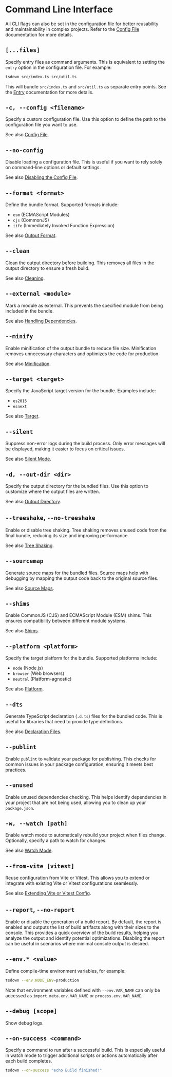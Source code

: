 # Command Line Interface

All CLI flags can also be set in the configuration file for better reusability and maintainability in complex projects. Refer to the [Config File](../guide/config-file.md) documentation for more details.

## `[...files]`

Specify entry files as command arguments. This is equivalent to setting the `entry` option in the configuration file. For example:

```bash
tsdown src/index.ts src/util.ts
```

This will bundle `src/index.ts` and `src/util.ts` as separate entry points. See the [Entry](../guide/entry.md) documentation for more details.

## `-c, --config <filename>`

Specify a custom configuration file. Use this option to define the path to the configuration file you want to use.

See also [Config File](../guide/config-file.md).

## `--no-config`

Disable loading a configuration file. This is useful if you want to rely solely on command-line options or default settings.

See also [Disabling the Config File](../guide/config-file.md#disabling-the-config-file).

## `--format <format>`

Define the bundle format. Supported formats include:

- `esm` (ECMAScript Modules)
- `cjs` (CommonJS)
- `iife` (Immediately Invoked Function Expression)

See also [Output Format](../guide/output-format.md).

## `--clean`

Clean the output directory before building. This removes all files in the output directory to ensure a fresh build.

See also [Cleaning](../guide/cleaning.md).

## `--external <module>`

Mark a module as external. This prevents the specified module from being included in the bundle.

See also [Handling Dependencies](../guide/dependency-handling.md).

## `--minify`

Enable minification of the output bundle to reduce file size. Minification removes unnecessary characters and optimizes the code for production.

See also [Minification](../guide/minification.md).

## `--target <target>`

Specify the JavaScript target version for the bundle. Examples include:

- `es2015`
- `esnext`

See also [Target](../guide/target.md).

## `--silent`

Suppress non-error logs during the build process. Only error messages will be displayed, making it easier to focus on critical issues.

See also [Silent Mode](../guide/silent-mode.md).

## `-d, --out-dir <dir>`

Specify the output directory for the bundled files. Use this option to customize where the output files are written.

See also [Output Directory](../guide/output-directory.md).

## `--treeshake`, `--no-treeshake`

Enable or disable tree shaking. Tree shaking removes unused code from the final bundle, reducing its size and improving performance.

See also [Tree Shaking](../guide/tree-shaking.md).

## `--sourcemap`

Generate source maps for the bundled files. Source maps help with debugging by mapping the output code back to the original source files.

See also [Source Maps](../guide/sourcemap.md).

## `--shims`

Enable CommonJS (CJS) and ECMAScript Module (ESM) shims. This ensures compatibility between different module systems.

See also [Shims](../guide/shims.md).

## `--platform <platform>`

Specify the target platform for the bundle. Supported platforms include:

- `node` (Node.js)
- `browser` (Web browsers)
- `neutral` (Platform-agnostic)

See also [Platform](../guide/platform.md).

## `--dts`

Generate TypeScript declaration (`.d.ts`) files for the bundled code. This is useful for libraries that need to provide type definitions.

See also [Declaration Files](../guide/dts.md).

## `--publint`

Enable `publint` to validate your package for publishing. This checks for common issues in your package configuration, ensuring it meets best practices.

## `--unused`

Enable unused dependencies checking. This helps identify dependencies in your project that are not being used, allowing you to clean up your `package.json`.

## `-w, --watch [path]`

Enable watch mode to automatically rebuild your project when files change. Optionally, specify a path to watch for changes.

See also [Watch Mode](../guide/watch-mode.md).

## `--from-vite [vitest]`

Reuse configuration from Vite or Vitest. This allows you to extend or integrate with existing Vite or Vitest configurations seamlessly.

See also [Extending Vite or Vitest Config](../guide/config-file.md#extending-vite-or-vitest-config-experimental).

## `--report`, `--no-report`

Enable or disable the generation of a build report. By default, the report is enabled and outputs the list of build artifacts along with their sizes to the console. This provides a quick overview of the build results, helping you analyze the output and identify potential optimizations. Disabling the report can be useful in scenarios where minimal console output is desired.

## `--env.* <value>`

Define compile-time environment variables, for example:

```bash
tsdown --env.NODE_ENV=production
```

Note that environment variables defined with `--env.VAR_NAME` can only be accessed as `import.meta.env.VAR_NAME` or `process.env.VAR_NAME`.

## `--debug [scope]`

Show debug logs.

## `--on-success <command>`

Specify a command to run after a successful build. This is especially useful in watch mode to trigger additional scripts or actions automatically after each build completes.

```bash
tsdown --on-success "echo Build finished!"
```
